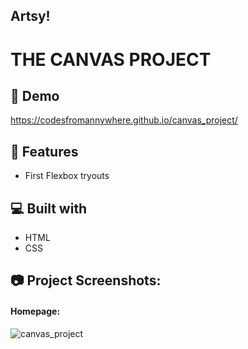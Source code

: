 ## Artsy! 

# THE CANVAS PROJECT 
  
## 🚀 Demo
https://codesfromannywhere.github.io/canvas_project/

## 🧐 Features

*   First Flexbox tryouts

  
## 💻 Built with

*   HTML
*   CSS


## 📷 Project Screenshots:
#### Homepage:
![canvas_project](https://github.com/codesfromannywhere/canvas_project/assets/123948041/7a390c23-a7ea-4961-b9e7-0d5bceffc677)
